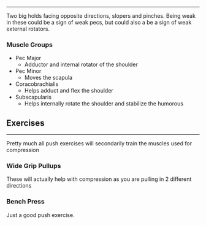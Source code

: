 ----
Two big holds facing opposite directions, slopers and pinches. Being weak in these could be a sign of weak pecs, but could also a be a sign of weak external rotators.
### Muscle Groups
- Pec Major
	- Adductor and internal rotator of the shoulder
- Pec Minor 
	- Moves the scapula 
- Coracobrachialis
	- Helps adduct and flex the shoulder
- Subscapularis 
	- Helps internally rotate the shoulder and stabilize the humorous
## Exercises 
---
Pretty much all push exercises will secondarily train the muscles used for compression
### Wide Grip Pullups
These will actually help with compression as you are pulling in 2 different directions
### Bench Press
Just a good push exercise.